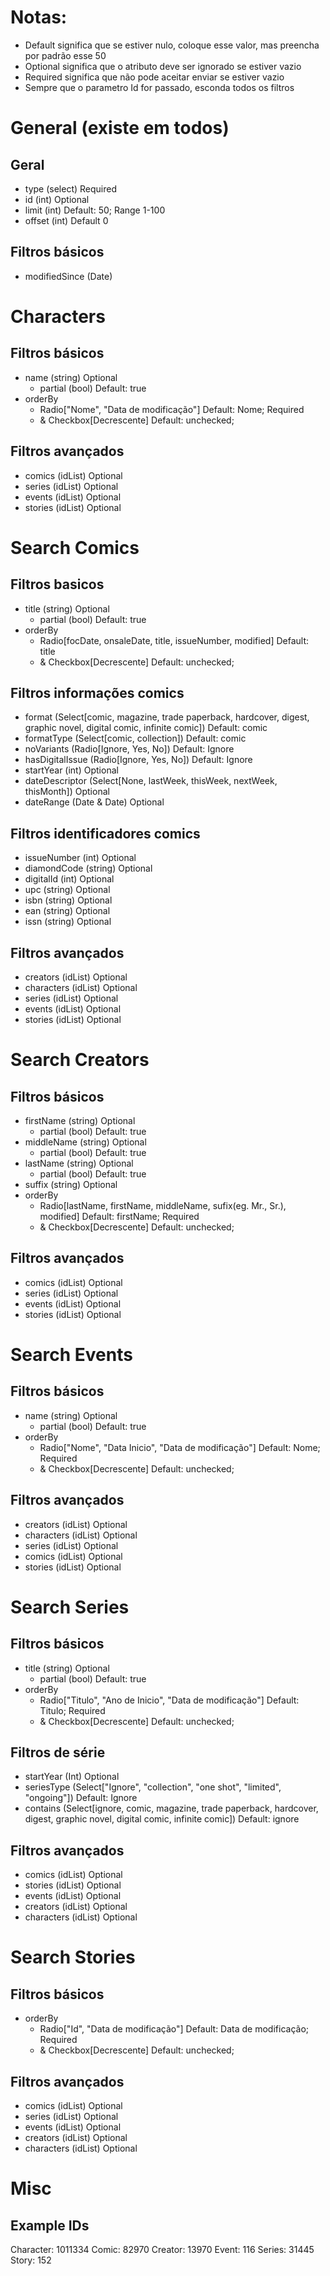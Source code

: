 # Notas:

-   Default significa que se estiver nulo, coloque esse valor, mas preencha por padrão esse 50
-   Optional significa que o atributo deve ser ignorado se estiver vazio
-   Required significa que não pode aceitar enviar se estiver vazio
-   Sempre que o parametro Id for passado, esconda todos os filtros

# General (existe em todos)

## Geral

-   type (select) Required
-   id (int) Optional
-   limit (int) Default: 50; Range 1-100
-   offset (int) Default 0

## Filtros básicos

-   modifiedSince (Date)

# Characters

## Filtros básicos

-   name (string) Optional
    -   partial (bool) Default: true
-   orderBy
    -   Radio["Nome", "Data de modificação"] Default: Nome; Required
    -   & Checkbox[Decrescente] Default: unchecked;

## Filtros avançados

-   comics (idList) Optional
-   series (idList) Optional
-   events (idList) Optional
-   stories (idList) Optional

# Search Comics

## Filtros basicos

-   title (string) Optional
    -   partial (bool) Default: true
-   orderBy
    -   Radio[focDate, onsaleDate, title, issueNumber, modified] Default: title
    -   & Checkbox[Decrescente] Default: unchecked;

## Filtros informações comics

-   format (Select[comic, magazine, trade paperback, hardcover, digest, graphic novel, digital comic, infinite comic]) Default: comic
-   formatType (Select[comic, collection]) Default: comic
-   noVariants (Radio[Ignore, Yes, No]) Default: Ignore
-   hasDigitalIssue (Radio[Ignore, Yes, No]) Default: Ignore
-   startYear (int) Optional
-   dateDescriptor (Select[None, lastWeek, thisWeek, nextWeek, thisMonth]) Optional
-   dateRange (Date & Date) Optional

## Filtros identificadores comics

-   issueNumber (int) Optional
-   diamondCode (string) Optional
-   digitalId (int) Optional
-   upc (string) Optional
-   isbn (string) Optional
-   ean (string) Optional
-   issn (string) Optional

## Filtros avançados

-   creators (idList) Optional
-   characters (idList) Optional
-   series (idList) Optional
-   events (idList) Optional
-   stories (idList) Optional

# Search Creators

## Filtros básicos

-   firstName (string) Optional
    -   partial (bool) Default: true
-   middleName (string) Optional
    -   partial (bool) Default: true
-   lastName (string) Optional
    -   partial (bool) Default: true
-   suffix (string) Optional
-   orderBy
    -   Radio[lastName, firstName, middleName, sufix(eg. Mr., Sr.), modified] Default: firstName; Required
    -   & Checkbox[Decrescente] Default: unchecked;

## Filtros avançados

-   comics (idList) Optional
-   series (idList) Optional
-   events (idList) Optional
-   stories (idList) Optional

# Search Events

## Filtros básicos

-   name (string) Optional
    -   partial (bool) Default: true
-   orderBy
    -   Radio["Nome", "Data Inicio", "Data de modificação"] Default: Nome; Required
    -   & Checkbox[Decrescente] Default: unchecked;

## Filtros avançados

-   creators (idList) Optional
-   characters (idList) Optional
-   series (idList) Optional
-   comics (idList) Optional
-   stories (idList) Optional

# Search Series

## Filtros básicos

-   title (string) Optional
    -   partial (bool) Default: true
-   orderBy
    -   Radio["Titulo", "Ano de Inicio", "Data de modificação"] Default: Titulo; Required
    -   & Checkbox[Decrescente] Default: unchecked;

## Filtros de série

-   startYear (Int) Optional
-   seriesType (Select["Ignore", "collection", "one shot", "limited", "ongoing"]) Default: Ignore
-   contains (Select[ignore, comic, magazine, trade paperback, hardcover, digest, graphic novel, digital comic, infinite comic]) Default: ignore

## Filtros avançados

-   comics (idList) Optional
-   stories (idList) Optional
-   events (idList) Optional
-   creators (idList) Optional
-   characters (idList) Optional

# Search Stories

## Filtros básicos

-   orderBy
    -   Radio["Id", "Data de modificação"] Default: Data de modificação; Required
    -   & Checkbox[Decrescente] Default: unchecked;

## Filtros avançados

-   comics (idList) Optional
-   series (idList) Optional
-   events (idList) Optional
-   creators (idList) Optional
-   characters (idList) Optional

# Misc

## Example IDs

Character: 1011334
Comic: 82970
Creator: 13970
Event: 116
Series: 31445
Story: 152
